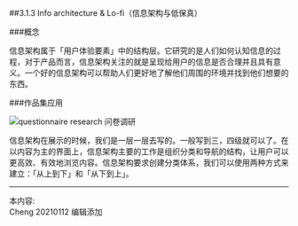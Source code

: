 
##3.1.3 Info architecture & Lo-fi（信息架构与低保真）

###概念

信息架构属于「用户体验要素」中的结构层。它研究的是人们如何认知信息的过程，对于产品而言，信息架构关注的就是呈现给用户的信息是否合理并且具有意义。一个好的信息架构可以帮助人们更好地了解他们周围的环境并找到他们想要的东西。


###作品集应用

![questionnaire research 问卷调研](http://kitpic.makebi.net/2021/social_14.jpg)

信息架构在展示的时候，我们是一层一层去写的。一般写到三，四级就可以了。在以内容为主的界面上，信息架构主要的工作是组织分类和导航的结构，让用户可以更高效、有效地浏览内容。信息架构要求创建分类体系，我们可以使用两种方式来建立：「从上到下」和「从下到上」。


---
本内容:  
Cheng 20210112 编辑添加

